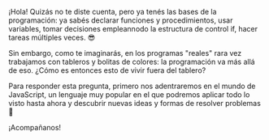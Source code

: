 ¡Hola! Quizás no te diste cuenta, pero ya tenés las bases de la programación: ya sabés declarar funciones y procedimientos, usar variables, tomar decisiones empleannodo la estructura de control if, hacer tareas múltiples veces. :sunglasses:

Sin embargo, como te imaginarás, en los programas "reales" rara vez trabajamos con tableros y bolitas de colores: la programación va más allá de eso. ¿Cómo es entonces esto de vivir fuera del tablero?

Para responder esta pregunta, primero nos adentraremos en el mundo de JavaScript, un lenguaje muy popular en el que podremos aplicar todo lo visto hasta ahora y descubrir nuevas ideas y formas de resolver problemas :metal:

¡Acompañanos!